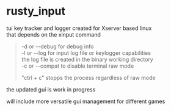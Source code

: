 # rusty_input
tui key tracker and logger created for Xserver based linux  
that depends on the xinput command
>  
> -d or --debug for debug info  
> -l or --log for input log file or keylogger capabilities  
> the log file is created in the binary working directory  
> -c or --compat to disable terminal raw mode
> 
> "ctrl + c" stopps the process regardless of raw mode
>  
the updated gui is work in progress

will include more versatile gui management for different games
